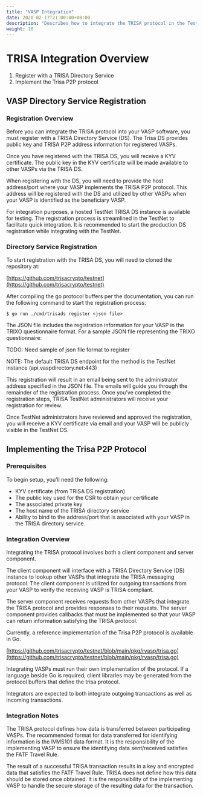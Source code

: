 ```yaml
---
title: "VASP Integration"
date: 2020-02-17T21:00:00+08:00
description: "Describes how to integrate the TRISA protocol in the TestNet"
weight: 10
---
```


# TRISA Integration Overview



1. Register with a TRISA Directory Service
2. Implement the Trisa P2P protocol


## VASP Directory Service Registration


### Registration Overview

Before you can integrate the TRISA protocol into your VASP software, you must register with a TRISA Directory Service (DS).  The Trisa DS provides public key and TRISA P2P address information for registered VASPs.

Once you have registered with the TRISA DS, you will receive a KYV certificate.  The public key in the KYV certificate will be made available to other VASPs via the TRISA DS. 

When registering with the DS, you will need to provide the host address/port where your VASP implements the TRISA P2P protocol.  This address will be registered with the DS and utilized by other VASPs when your VASP is identified as the beneficiary VASP.

For integration purposes, a hosted TestNet TRISA DS instance is available for testing.  The registration process is streamlined in the TestNet to facilitate quick integration.  It is recommended to start the production DS registration while integrating with the TestNet.


### Directory Service Registration

To start registration with the TRISA DS, you will need to cloned the repository at:

[https://github.com/trisacrypto/testnet](https://github.com/trisacrypto/testnet)

After compiling the go protocol buffers per the documentation, you can run the following command to start the registration process:


```
$ go run ./cmd/trisads register <json file>
```


The JSON file includes the registration information for your VASP in the TRIXO questionnaire format.  For a sample JSON file representing the TRIXO questionnaire:

TODO: Need sample of json file format to register

NOTE: The default TRISA DS endpoint for the method is the TestNet instance (api.vaspdirectory.net:443)

This registration will result in an email being sent to the administrator address specified in the JSON file.  The emails will guide you through the remainder of the registration process.  Once you’ve completed the registration steps, TRISA TestNet administrators will receive your registration for review.

Once TestNet administrators have reviewed and approved the registration, you will receive a KYV certificate via email and your VASP will be publicly visible in the TestNet DS. 


## Implementing the Trisa P2P Protocol


### Prerequisites

To begin setup, you’ll need the following:



*   KYV certificate (from TRISA DS registration)
*   The public key used for the CSR to obtain your certificate
*   The associated private key
*   The host name of the TRISA directory service
*   Ability to bind to the address/port that is associated with your VASP in the TRISA directory service.


### Integration Overview

Integrating the TRISA protocol involves both a client component and server component. 

The client component will interface with a TRISA Directory Service (DS) instance to lookup other VASPs that integrate the TRISA messaging protocol.  The client component is utilized for outgoing transactions from your VASP to verify the receiving VASP is TRISA compliant.

The server component receives requests from other VASPs that integrate the TRISA protocol and provides responses to their requests.  The server component provides callbacks that must be implemented so that your VASP can return information satisfying the TRISA protocol.

Currently, a reference implementation of the Trisa P2P protocol is available in Go.

[https://github.com/trisacrypto/testnet/blob/main/pkg/rvasp/trisa.go](https://github.com/trisacrypto/testnet/blob/main/pkg/rvasp/trisa.go)

Integrating VASPs must run their own implementation of the protocol.  If a language beside Go is required, client libraries may be generated from the protocol buffers that define the trisa protocol.

Integrators are expected to both integrate outgoing transactions as well as incoming transactions.


### Integration Notes

The TRISA protocol defines how data is transferred between participating VASPs.  The recommended format for data transferred for identifying information is the IVMS101 data format.  It is the responsibility of the implementing VASP to ensure the identifying data sent/received satisfies the FATF Travel Rule.

The result of a successful TRISA transaction results in a key and encrypted data that satisfies the FATF Travel Rule.  TRISA does not define how this data should be stored once obtained.  It is the responsibility of the implementing VASP to handle the secure storage of the resulting data for the transaction.  

